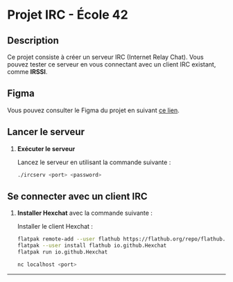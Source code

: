 # Projet IRC - École 42

## Description

Ce projet consiste à créer un serveur IRC (Internet Relay Chat). Vous pouvez tester ce serveur en vous connectant avec un client IRC existant, comme **IRSSI**.

## Figma
Vous pouvez consulter le Figma du projet en suivant [ce lien](https://www.figma.com/board/TEviHsREY663xd6BxfD1UQ/ft_irc?node-id=0-1&p=f).

## Lancer le serveur

1. **Exécuter le serveur**

	Lancez le serveur en utilisant la commande suivante :

	```bash
	./ircserv <port> <password>
	```

## Se connecter avec un client IRC

1. **Installer Hexchat** avec la commande suivante :

	Installer le client Hexchat :

	```bash
	flatpak remote-add --user flathub https://flathub.org/repo/flathub.flatpakrepo
 	flatpak --user install flathub io.github.Hexchat
 	flatpak run io.github.Hexchat
	```

 	```bash
	nc localhost <port>
	```

---
